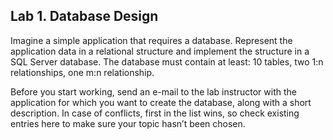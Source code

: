 ## Lab 1. Database Design
Imagine a simple application that requires a database. Represent the application data in a relational structure and implement the structure in a SQL Server database. The database must contain at least: 10 tables, two 1:n relationships, one m:n relationship.

Before you start working, send an e-mail to the lab instructor with the application for which you want to create the database, along with a short description. In case of conflicts, first in the list wins, so check existing entries here to make sure your topic hasn’t been chosen.
